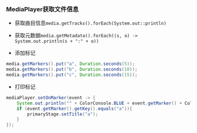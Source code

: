 ### MediaPlayer获取文件信息

* 获取曲目信息`media.getTracks().forEach(System.out::println)`

* 获取元数据`media.getMetadata().forEach((s, o) -> System.out.println(s + ":" + o))`

* 添加标记
  
```java
media.getMarkers().put("a", Duration.seconds(5));
media.getMarkers().put("b", Duration.seconds(10));  
media.getMarkers().put("c", Duration.seconds(15));
```
* 打印标记
  
```java
mediaPlayer.setOnMarker(event -> {  
    System.out.println("" + ColorConsole.BLUE + event.getMarker() + ColorConsole.RESET);// 打印标记  
    if (event.getMarker().getKey().equals("a")){  
        primaryStage.setTitle("a");  
    }  
});
```